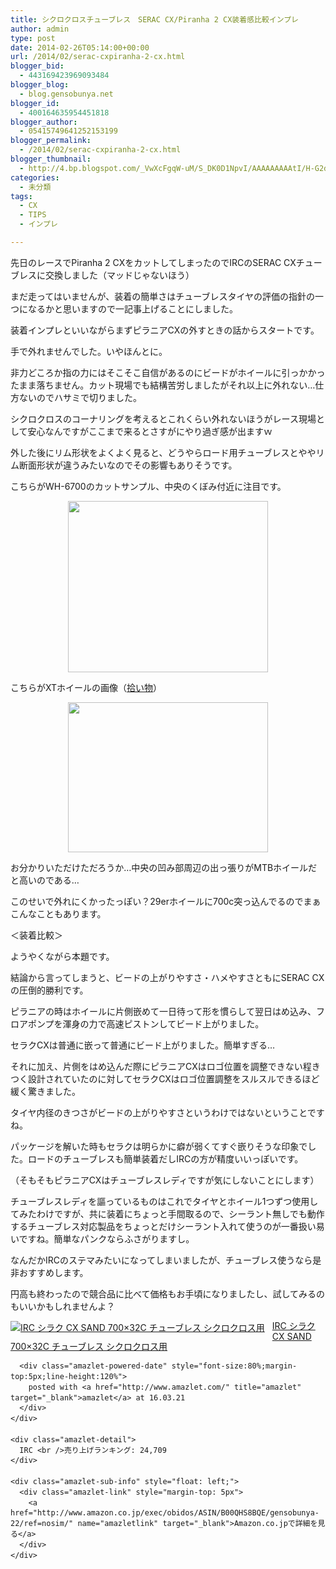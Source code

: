 ```yaml
---
title: シクロクロスチューブレス　SERAC CX/Piranha 2 CX装着感比較インプレ
author: admin
type: post
date: 2014-02-26T05:14:00+00:00
url: /2014/02/serac-cxpiranha-2-cx.html
blogger_bid:
  - 443169423969093484
blogger_blog:
  - blog.gensobunya.net
blogger_id:
  - 400164635954451818
blogger_author:
  - 05415749641252153199
blogger_permalink:
  - /2014/02/serac-cxpiranha-2-cx.html
blogger_thumbnail:
  - http://4.bp.blogspot.com/_VwXcFgqW-uM/S_DK0D1NpvI/AAAAAAAAAtI/H-G2dpKwWYo/s1600/6700-5.JPG
categories:
  - 未分類
tags:
  - CX
  - TIPS
  - インプレ

---
```

先日のレースでPiranha 2 CXをカットしてしまったのでIRCのSERAC CXチューブレスに交換しました（マッドじゃないほう）

まだ走ってはいませんが、装着の簡単さはチューブレスタイヤの評価の指針の一つになるかと思いますので一記事上げることにしました。

装着インプレといいながらまずピラニアCXの外すときの話からスタートです。

手で外れませんでした。いやほんとに。

非力どころか指の力にはそこそこ自信があるのにビードがホイールに引っかかったまま落ちません。カット現場でも結構苦労しましたがそれ以上に外れない…仕方ないのでハサミで切りました。

シクロクロスのコーナリングを考えるとこれくらい外れないほうがレース現場として安心なんですがここまで来るとさすがにやり過ぎ感が出ますｗ

外した後にリム形状をよくよく見ると、どうやらロード用チューブレスとややリム断面形状が違うみたいなのでその影響もありそうです。

こちらがWH-6700のカットサンプル、中央のくぼみ付近に注目です。

<div class="separator" style="clear: both; text-align: center;">
  <a href="https://blog.gensobunya.net/wp-content/uploads/2014/02/6700-5.jpg" imageanchor="1" style="margin-left: 1em; margin-right: 1em;"><img border="0" height="274" src="https://blog.gensobunya.net/wp-content/uploads/2014/02/6700-5.jpg" width="320" /></a>
</div>

こちらがXTホイールの画像（<a href="http://blogs.yahoo.co.jp/guest_syu/10113189.html" target="_blank">拾い物</a>）

<div class="separator" style="clear: both; text-align: center;">
  <a href="http://img5.blogs.yahoo.co.jp/ybi/1/81/3d/guest_syu/folder/44017/img_44017_10113189_0" imageanchor="1" style="margin-left: 1em; margin-right: 1em;"><img border="0" src="http://img5.blogs.yahoo.co.jp/ybi/1/81/3d/guest_syu/folder/44017/img_44017_10113189_0" height="240" width="320" /></a>
</div>

お分かりいただけただろうか…中央の凹み部周辺の出っ張りがMTBホイールだと高いのである…
  
このせいで外れにくかったっぽい？29erホイールに700c突っ込んでるのでまぁこんなこともあります。

＜装着比較＞
  
ようやくながら本題です。
  
結論から言ってしまうと、ビードの上がりやすさ・ハメやすさともにSERAC CXの圧倒的勝利です。

ピラニアの時はホイールに片側嵌めて一日待って形を慣らして翌日はめ込み、フロアポンプを渾身の力で高速ピストンしてビード上がりました。
  
セラクCXは普通に嵌って普通にビード上がりました。簡単すぎる…

それに加え、片側をはめ込んだ際にピラニアCXはロゴ位置を調整できない程きつく設計されていたのに対してセラクCXはロゴ位置調整をスルスルできるほど緩く驚きました。

タイヤ内径のきつさがビードの上がりやすさというわけではないということですね。

パッケージを解いた時もセラクは明らかに癖が弱くてすぐ嵌りそうな印象でした。ロードのチューブレスも簡単装着だしIRCの方が精度いいっぽいです。
  
（そもそもピラニアCXはチューブレスレディですが気にしないことにします）

チューブレスレディを謳っているものはこれでタイヤとホイール1つずつ使用してみたわけですが、共に装着にちょっと手間取るので、シーラント無しでも動作するチューブレス対応製品をちょっとだけシーラント入れて使うのが一番扱い易いですね。簡単なパンクならふさがりますし。
  
なんだかIRCのステマみたいになってしまいましたが、チューブレス使うなら是非おすすめします。

円高も終わったので競合品に比べて価格もお手頃になりましたし、試してみるのもいいかもしれませんよ？

<div class="amazlet-box" style="margin-bottom:0px;">
  <div class="amazlet-image" style="float:left;margin:0px 12px 1px 0px;">
    <a href="http://www.amazon.co.jp/exec/obidos/ASIN/B00QHS8BQE/gensobunya-22/ref=nosim/" name="amazletlink" target="_blank"><img src="https://images-fe.ssl-images-amazon.com/images/I/41xEsNw4rxL._SL160_.jpg" alt="IRC シラク CX SAND 700×32C チューブレス シクロクロス用" style="border: none;" /></a>
  </div>
  
  <div class="amazlet-info" style="line-height:120%; margin-bottom: 10px">
    <div class="amazlet-name" style="margin-bottom:10px;line-height:120%">
      <a href="http://www.amazon.co.jp/exec/obidos/ASIN/B00QHS8BQE/gensobunya-22/ref=nosim/" name="amazletlink" target="_blank">IRC シラク CX SAND 700×32C チューブレス シクロクロス用</a></p> 
      
      <div class="amazlet-powered-date" style="font-size:80%;margin-top:5px;line-height:120%">
        posted with <a href="http://www.amazlet.com/" title="amazlet" target="_blank">amazlet</a> at 16.03.21
      </div>
    </div>
    
    <div class="amazlet-detail">
      IRC <br />売り上げランキング: 24,709
    </div>
    
    <div class="amazlet-sub-info" style="float: left;">
      <div class="amazlet-link" style="margin-top: 5px">
        <a href="http://www.amazon.co.jp/exec/obidos/ASIN/B00QHS8BQE/gensobunya-22/ref=nosim/" name="amazletlink" target="_blank">Amazon.co.jpで詳細を見る</a>
      </div>
    </div>
  </div>
  
  <div class="amazlet-footer" style="clear: left">
  </div>
</div>

<!-- WP QUADS Content Ad Plugin v. 1.6.0 -->

<div class="quads-location quads-ad1" id="quads-ad1" style="float:none;margin:0px;">
  <!-- gensou-cycle_banner2_AdSense3_1x1_as -->
  
  <ins class="adsbygoogle"
     style="display:block"
     data-ad-client="ca-pub-0056151430743709"
     data-ad-slot="4152578227"
     data-ad-format="auto"></ins>
</div>